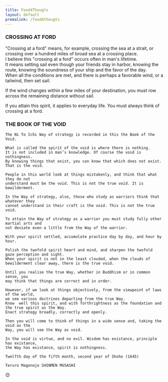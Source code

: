 ```yaml
---
title: Food4Thougts
layout: default
premalink: /food4thougts
---
```


### CROSSING AT FORD

"Crossing at a ford" means, for example, crossing the sea at a strait, or crossing over a hundred miles of broad sea at a crossing place.  
I believe this "crossing at a ford" occurs often in man's lifetime.  
It means setting sail even though your friends stay in harbor, knowing the route, knowing the soundness of your ship and the favor of the day.   
When all the conditions are met, and there is perhaps a favorable wind, or a tailwind, then set sail.  

If the wind changes within a few miles of your destination, you must row across the remaining distance without sail.

If you attain this spirit, it applies to everyday life. You must always think of crossing at a ford.




### THE BOOK OF THE VOID

    The Ni To Ichi Way of strategy is recorded in this the Book of the Void.
    
    What is called the spirit of the void is where there is nothing. 
    It is not included in man’s knowledge. Of course the void is nothingness. 
    By knowing things that exist, you can know that which does not exist. That is the void.
    
    People in this world look at things mistakenly, and think that what they do not
    understand must be the void. This is not the true void. It is bewilderment.
    
    In the Way of strategy, also, those who study as warriors think that whatever they
    cannot understand in their craft is the void. This is not the true void.
    
    To attain the Way of strategy as a warrior you must study fully other martial arts and
    not deviate even a little from the Way of the warrior. 
    
    With your spirit settled, accumulate practice day by day, and hour by hour.
    
    Polish the twofold spirit heart and mind, and sharpen the twofold  gaze perception and sight.
    When your spirit is not in the least clouded, when the clouds of bewilderment clear away, there is the true void.
    
    Until you realise the true Way, whether in Buddhism or in common sense, you
    may think that things are correct and in order. 
    
    However, if we look at things objectively, from the viewpoint of laws of the world, 
    we see various doctrines departing from the true Way.
    Know  well this spirit, and with forthrightness as the foundation and the true spirit as the Way.
    Enact strategy broadly, correctly and openly.
    
    Then you will come to think of things in a wide sense and, taking the void as the
    Way, you will see the Way as void.
    
    In the void is virtue, and no evil. Wisdom has existance, principle has existance,
    the Way has existance, spirit is nothingness.
    
    Twelfth day of the fifth month, second year of Shoho (1645)
   
    Teruro Magonojo SHINMEN MUSASHI



:blush:

<!--
{% include quotes.html %} 

-->
